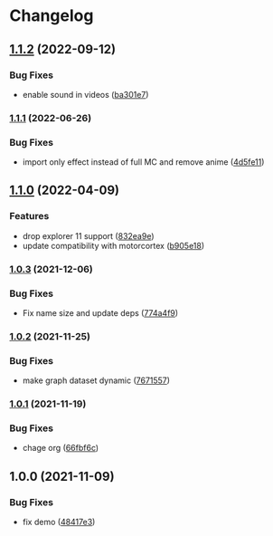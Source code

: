 # Changelog

## [1.1.2](https://github.com/kissmybutton/motorcortex-cv/compare/v1.1.1...v1.1.2) (2022-09-12)


### Bug Fixes

* enable sound in videos ([ba301e7](https://github.com/kissmybutton/motorcortex-cv/commit/ba301e7f67d51eaa8998d9f48c1de2b2aaed6f45))

### [1.1.1](https://github.com/kissmybutton/motorcortex-cv/compare/v1.1.0...v1.1.1) (2022-06-26)


### Bug Fixes

* import only effect instead of full MC and remove anime ([4d5fe11](https://github.com/kissmybutton/motorcortex-cv/commit/4d5fe111807d4fc34469a6e19c0250aed9c2396c))

## [1.1.0](https://github.com/kissmybutton/motorcortex-cv/compare/v1.0.3...v1.1.0) (2022-04-09)


### Features

* drop explorer 11 support ([832ea9e](https://github.com/kissmybutton/motorcortex-cv/commit/832ea9ed4ea87886da8bb2f1237a16a6c808135e))
* update compatibility with motorcortex ([b905e18](https://github.com/kissmybutton/motorcortex-cv/commit/b905e1816a8ce2ee7d467d11a3da2e33ca814fd8))

### [1.0.3](https://www.github.com/kissmybutton/motorcortex-cv/compare/v1.0.2...v1.0.3) (2021-12-06)


### Bug Fixes

* Fix name size and update deps ([774a4f9](https://www.github.com/kissmybutton/motorcortex-cv/commit/774a4f91b00928054dc49907cde1f4018dfc9515))

### [1.0.2](https://www.github.com/kissmybutton/motorcortex-cv/compare/v1.0.1...v1.0.2) (2021-11-25)


### Bug Fixes

* make graph dataset dynamic ([7671557](https://www.github.com/kissmybutton/motorcortex-cv/commit/7671557fd5ffa930600accbd023a7eb7029046be))

### [1.0.1](https://www.github.com/kissmybutton/motorcortex-cv/compare/v1.0.0...v1.0.1) (2021-11-19)


### Bug Fixes

* chage org ([66fbf6c](https://www.github.com/kissmybutton/motorcortex-cv/commit/66fbf6c14de3395618bc6d98199188755d2cf2ab))

## 1.0.0 (2021-11-09)


### Bug Fixes

* fix demo ([48417e3](https://www.github.com/kissmybutton/motorcortex-cv/commit/48417e307f0db9db27ef7da41e9779f5b59e1268))
